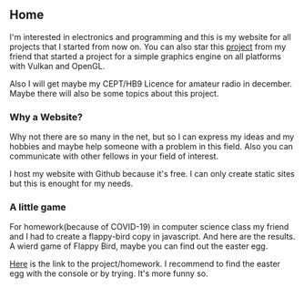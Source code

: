 ## Home

I'm interested in electronics and programming and this is my website for all projects that I started from now on. You can also star this [project](https://github.com/D3PSI/nautilus) from my friend that started a project for a simple graphics engine on all platforms with Vulkan and OpenGL. 

Also I will get maybe my CEPT/HB9 Licence for amateur radio in december. Maybe there will also be some topics about this project. 

### Why a Website?
Why not there are so many in the net, but so I can express my ideas and my hobbies and maybe help someone with a problem in this field. Also you can communicate with other fellows in your field of interest.

I host my website with Github because it's free. I can only create static sites but this is enought for my needs.

### A little game
For homework(because of COVID-19) in computer science class my friend and I had to create a flappy-bird copy in javascript. And here are the results. A wierd game of Flappy Bird, maybe you can find out the easter egg.

[Here](https://github.com/D3PSI/flappy-js) is the link to the project/homework. I recommend to find the easter egg with the console or by trying. It's more funny so.


<div id="sketch-holder"></div>
<script src="js/sketch.js"></script>
<script src="js/tile.js"></script>
<script src="js/bird.js"></script>
<script src="https://cdn.jsdelivr.net/npm/p5@1.0.0/lib/p5.js"></script>